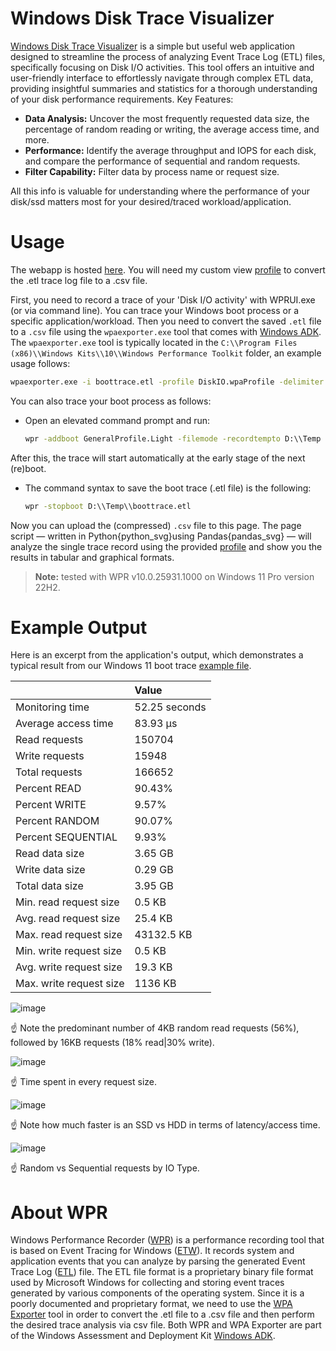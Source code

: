# Windows Disk Trace Visualizer

[Windows Disk Trace Visualizer](https://windows-disk-trace-vis.streamlit.app/) is a simple but useful web application designed to streamline the process of analyzing Event Trace Log (ETL) files,
specifically focusing on Disk I/O activities. This tool offers an intuitive and user-friendly interface to effortlessly navigate
through complex ETL data, providing insightful summaries and statistics for a thorough understanding of your disk performance requirements.
Key Features:

- **Data Analysis:** Uncover the most frequently requested data size, the percentage of random reading or writing, the average access time, and more.
- **Performance:** Identify the average throughput and IOPS for each disk, and compare the performance of sequential and random requests.
- **Filter Capability:** Filter data by process name or request size.

All this info is valuable for understanding where the performance of your disk/ssd matters most for your desired/traced workload/application.

# Usage 

The webapp is hosted [here](https://windows-disk-trace-vis.streamlit.app). You will need my custom view
[profile](https://raw.githubusercontent.com/bgeneto/windows-disk-trace-vis/main/DiskIO.wpaProfile) to convert the .etl trace log file to a .csv file. 

First, you need to record a trace of your 'Disk I/O activity' with WPRUI.exe (or via command line). You can trace your Windows boot process or a specific application/workload.
Then you need to convert the saved `.etl` file to a `.csv` file using the `wpaexporter.exe` tool that comes with [Windows ADK](https://learn.microsoft.com/en-us/windows-hardware/get-started/adk-install).
The `wpaexporter.exe` tool is typically located in the `C:\\Program Files (x86)\\Windows Kits\\10\\Windows Performance Toolkit` folder, an example usage follows:
```cmd
wpaexporter.exe -i boottrace.etl -profile DiskIO.wpaProfile -delimiter ;
```

You can also trace your boot process as follows:

- Open an elevated command prompt and run:

   ```cmd
   wpr -addboot GeneralProfile.Light -filemode -recordtempto D:\\Temp
   ```

After this, the trace will start automatically at the early stage of the next (re)boot.

- The command syntax to save the boot trace (.etl file) is the following:

   ```cmd
   wpr -stopboot D:\\Temp\\boottrace.etl
   ```

Now you can upload the (compressed) `.csv` file to this page. The page script &mdash; written in Python{python_svg}using Pandas{pandas_svg} &mdash; will analyze the single trace record using the provided
[profile](https://raw.githubusercontent.com/bgeneto/windows-disk-trace-vis/main/DiskIO.wpaProfile) and show you the results in tabular and graphical formats.
> **Note:** tested with WPR v10.0.25931.1000 on Windows 11 Pro version 22H2.

# Example Output 

Here is an excerpt from the application's output, which demonstrates a typical result from our Windows 11 boot trace [example file](https://raw.githubusercontent.com/bgeneto/windows-disk-trace-vis/main/Disk_Usage_Counts_by_IO_Type_Priority.csv.bz2).

|                         | Value         |
| ----------------------- | :------------ |
| Monitoring time         | 52.25 seconds |
| Average access time     | 83.93 µs      |
| Read requests           | 150704        |
| Write requests          | 15948         |
| Total requests          | 166652        |
| Percent READ            | 90.43%        |
| Percent WRITE           | 9.57%         |
| Percent RANDOM          | 90.07%        |
| Percent SEQUENTIAL      | 9.93%         |
| Read data size          | 3.65 GB       |
| Write data size         | 0.29 GB       |
| Total data size         | 3.95 GB       |
| Min. read request size  | 0.5 KB        |
| Avg. read request size  | 25.4 KB       |
| Max. read request size  | 43132.5 KB    |
| Min. write request size | 0.5 KB        |
| Avg. write request size | 19.3 KB       |
| Max. write request size | 1136 KB       |



 
![image](https://github.com/bgeneto/windows-disk-trace-vis/assets/473074/38aca37a-4fc5-42ce-8ab6-8e97dda44992)

☝ Note the predominant number of 4KB random read requests (56%), followed by 16KB requests (18% read|30% write).

![image](https://github.com/bgeneto/windows-disk-trace-vis/assets/473074/fcc5ef51-1b98-48a2-9722-3360d36343c0)

☝ Time spent in every request size. 

![image](https://github.com/bgeneto/windows-disk-trace-vis/assets/473074/552796b4-f46d-490a-9721-22ab88a51687)

☝ Note how much faster is an SSD vs HDD in terms of latency/access time.

![image](https://github.com/bgeneto/windows-disk-trace-vis/assets/473074/a3fd3754-5add-48d7-876f-e323fdded137)

☝ Random vs Sequential requests by IO Type.

# About WPR

Windows Performance Recorder ([WPR](https://learn.microsoft.com/en-us/windows-hardware/test/wpt/windows-performance-recorder))
is a performance recording tool that is based on Event Tracing for Windows ([ETW](https://learn.microsoft.com/en-us/windows/win32/etw/about-event-tracing)).
It records system and application events that you can analyze by parsing the generated Event Trace Log ([ETL](https://learn.microsoft.com/en-us/windows-hardware/drivers/devtest/trace-log)) file.
The ETL file format is a proprietary binary file format used by Microsoft Windows for collecting
and storing event traces generated by various components of the operating system. Since it is a poorly documented and
proprietary format, we need to use the [WPA Exporter](https://learn.microsoft.com/en-us/windows-hardware/test/wpt/exporter)
tool in order to convert the .etl file to a .csv file and then perform the desired trace analysis via csv file. Both WPR and WPA Exporter are part of the
Windows Assessment and Deployment Kit [Windows ADK](https://learn.microsoft.com/en-us/windows-hardware/get-started/adk-install).
